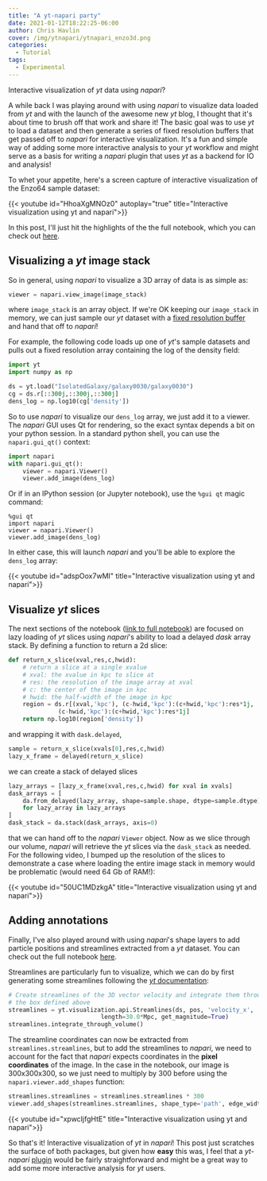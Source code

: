 ```yaml
---
title: "A yt-napari party"
date: 2021-01-12T18:22:25-06:00
author: Chris Havlin
cover: /img/ytnapari/ytnapari_enzo3d.png
categories:
  - Tutorial
tags:
  - Experimental
---
```


Interactive visualization of *yt* data using *napari*? 

<!--more-->

A while back I was playing around with using *napari* to visualize data loaded from *yt* and with the launch of the awesome new *yt* blog, I thought that it's about time to brush off that work and share it! The basic goal was to use *yt* to load a dataset and then generate a series of fixed resolution buffers that get passed off to *napari* for interactive visualization. It's a fun and simple way of adding some more interactive analysis to your *yt* workflow and might serve as a basis for writing a *napari* plugin that uses *yt* as a backend for IO and analysis! 

To whet your appetite, here's a screen capture of interactive visualization of the Enzo64 sample dataset:

{{< youtube id="HhoaXgMNOz0" autoplay="true" title="Interactive visualization using yt and napari">}}

In this post, I'll just hit the highlights of the the full notebook, which you can check out [here](https://nbviewer.jupyter.org/github/chrishavlin/yt_scratch/blob/master/notebooks/yt_napari_part_1.ipynb). 

## Visualizing a *yt* image stack

So in general, using *napari* to visualize a 3D array of data is as simple as:

```python
viewer = napari.view_image(image_stack)
```

where `image_stack` is an array object. If we're OK keeping our `image_stack` in memory, we can just sample our *yt* dataset with a [fixed resolution buffer](https://yt-project.org/doc/examining/low_level_inspection.html#examining-image-data-in-a-fixed-resolution-array) and hand that off to *napari*! 

For example, the following code loads up one of *yt*'s sample datasets and pulls out a fixed resolution array containing the log of the density field:

```python
import yt 
import numpy as np 

ds = yt.load("IsolatedGalaxy/galaxy0030/galaxy0030") 
cg = ds.r[::300j,::300j,::300j]
dens_log = np.log10(cg['density'])
```

So to use *napari* to visualize our `dens_log` array, we just add it to a viewer. The *napari* GUI uses Qt for rendering, so the exact syntax depends a bit on your python session. In a standard python shell, you can use the `napari.gui_qt()` context:

```python
import napari
with napari.gui_qt(): 
    viewer = napari.Viewer()
    viewer.add_image(dens_log)
```

Or if in an IPython session (or Jupyter notebook), use the `%gui qt` magic command:

```
%gui qt
import napari
viewer = napari.Viewer()
viewer.add_image(dens_log)
```

In either case, this will launch *napari* and you'll be able to explore the `dens_log` array:

{{< youtube id="adspOox7wMI" title="Interactive visualization using yt and napari">}}

## Visualize *yt* slices 

The next sections of the notebook ([link to full notebook](https://nbviewer.jupyter.org/github/chrishavlin/yt_scratch/blob/master/notebooks/yt_napari_part_1.ipynb)) are focused on lazy loading of *yt* slices using *napari*'s ability to load a delayed *dask* array stack. By defining a function to return a 2d slice:

```python 
def return_x_slice(xval,res,c,hwid):    
    # return a slice at a single xvalue
    # xval: the xvalue in kpc to slice at 
    # res: the resolution of the image array at xval 
    # c: the center of the image in kpc
    # hwid: the half-width of the image in kpc
    region = ds.r[(xval,'kpc'), (c-hwid,'kpc'):(c+hwid,'kpc'):res*1j,
              (c-hwid,'kpc'):(c+hwid,'kpc'):res*1j]
    return np.log10(region['density'])
```

and wrapping it with `dask.delayed`,

```python
sample = return_x_slice(xvals[0],res,c,hwid)
lazy_x_frame = delayed(return_x_slice) 
```       
we can create a stack of delayed slices

```python 
lazy_arrays = [lazy_x_frame(xval,res,c,hwid) for xval in xvals]
dask_arrays = [
    da.from_delayed(lazy_array, shape=sample.shape, dtype=sample.dtype)
    for lazy_array in lazy_arrays
]
dask_stack = da.stack(dask_arrays, axis=0)
```

that we can hand off to the *napari* `Viewer` object. Now as we slice through our volume, *napari* will retrieve the *yt* slices via the `dask_stack` as needed. For the following video, I bumped up the resolution of the slices to demonstrate a case where loading the entire image stack in memory would be problematic (would need 64 Gb of RAM!):

{{< youtube id="50UC1MDzkgA" title="Interactive visualization using yt and napari">}}

## Adding annotations

Finally, I've also played around with using *napari*'s shape layers to add particle positions and streamlines extracted from a *yt* dataset. You can check out the full notebook [here](https://nbviewer.jupyter.org/github/chrishavlin/yt_scratch/blob/master/notebooks/yt_napari_part_2.ipynb).

Streamlines are particularly fun to visualize, which we can do by first generating some streamlines following the [*yt* documentation](https://yt-project.org/doc/visualizing/streamlines.html):

```python 
# Create streamlines of the 3D vector velocity and integrate them through
# the box defined above
streamlines = yt.visualization.api.Streamlines(ds, pos, 'velocity_x', 'velocity_y', 'velocity_z',
                          length=30.0*Mpc, get_magnitude=True)
streamlines.integrate_through_volume()
```

The streamline coordinates can now be extracted from `streamlines.streamlines`, but to add the streamlines to *napari*, we need to account for the fact that *napari* expects coordinates in the **pixel coordinates** of the image. In the case in the notebook, our image is 300x300x300, so we just need to multiply by 300 before using the `napari.viewer.add_shapes` function:

```python
streamlines.streamlines = streamlines.streamlines * 300 
viewer.add_shapes(streamlines.streamlines, shape_type='path', edge_width=1, edge_color=['white'])
``` 

{{< youtube id="xpwcIjfgHtE" title="Interactive visualization using yt and napari">}}


So that's it! Interactive visualization of *yt* in *napari*! This post just scratches the surface of both packages, but given how **easy** this was, I feel that a *yt*-*napari* [plugin](https://napari.org/docs/0.3.8/plugins/for_plugin_developers.html) would be fairly straightforward and might be a great way to add some more interactive analysis for *yt* users. 
